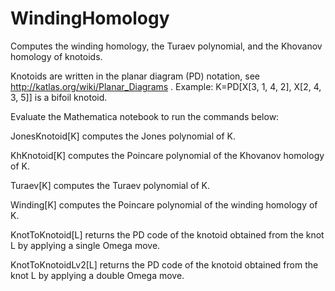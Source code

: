 # WindingHomology
Computes the winding homology, the Turaev polynomial, and the Khovanov homology of knotoids.

Knotoids are written in the planar diagram (PD) notation, see http://katlas.org/wiki/Planar_Diagrams .
Example: K=PD[X[3, 1, 4, 2], X[2, 4, 3, 5]] is a bifoil knotoid.

Evaluate the Mathematica notebook to run the commands below:

JonesKnotoid[K] computes the Jones polynomial of K.

KhKnotoid[K] computes the Poincare polynomial of the Khovanov homology of K.

Turaev[K] computes the Turaev polynomial of K.

Winding[K] computes the Poincare polynomial of the winding homology of K.

KnotToKnotoid[L] returns the PD code of the knotoid obtained from the knot L by applying a single Omega move.

KnotToKnotoidLv2[L] returns the PD code of the knotoid obtained from the knot L by applying a double Omega move.
